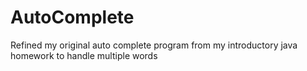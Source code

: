# AutoComplete
Refined my original auto complete program from my introductory java homework to handle multiple words
